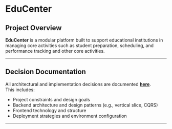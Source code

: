 # EduCenter

## Project Overview

**EduCenter** is a modular platform built to support educational institutions 
in managing core activities such as student preparation, scheduling, and performance tracking and other core activities.

---

## Decision Documentation

All architectural and implementation decisions are documented [**here**](/Docs/Decisions/overview.md).  
This includes:

- Project constraints and design goals
- Backend architecture and design patterns (e.g., vertical slice, CQRS)
- Frontend technology and structure
- Deployment strategies and environment configuration

---

